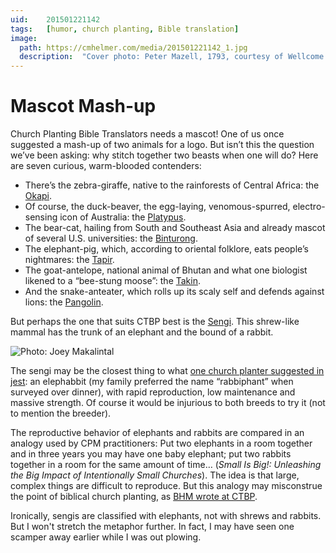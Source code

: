 ```yaml
---
uid:	201501221142
tags:	[humor, church planting, Bible translation]
image:
  path:	https://cmhelmer.com/media/201501221142_1.jpg
  description:	"Cover photo: Peter Mazell, 1793, courtesy of Wellcome Images. An elephant shrew with a small proboscis. Etching."
---
```


# Mascot Mash-up

Church Planting Bible Translators needs a mascot! One of us once suggested a mash-up of two animals for a logo. But isn’t this the question we’ve been asking: why stitch together two beasts when one will do? Here are seven curious, warm-blooded contenders:

- There’s the zebra-giraffe, native to the rainforests of Central Africa: the [Okapi](http://en.wikipedia.org/wiki/Okapi).
- Of course, the duck-beaver, the egg-laying, venomous-spurred, electro-sensing icon of Australia: the [Platypus](http://en.wikipedia.org/wiki/Platypus).
- The bear-cat, hailing from South and Southeast Asia and already mascot of several U.S. universities: the [Binturong](http://en.wikipedia.org/wiki/Binturong).
- The elephant-pig, which, according to oriental folklore, eats people’s nightmares: the [Tapir](http://en.wikipedia.org/wiki/Tapir).
- The goat-antelope, national animal of Bhutan and what one biologist likened to a “bee-stung moose”: the [Takin](http://en.wikipedia.org/wiki/Takin).
- And the snake-anteater, which rolls up its scaly self and defends against lions: the [Pangolin](http://en.wikipedia.org/wiki/Pangolin).

But perhaps the one that suits CTBP best is the [Sengi](http://en.wikipedia.org/wiki/Sengi). This shrew-like mammal has the trunk of an elephant and the bound of a rabbit.

![Photo: Joey Makalintal](https://cmhelmer.com/media/201501221142_2.jpg)

The sengi may be the closest thing to what [one church planter suggested in jest](http://www.churchplanting.com/elephant-or-rabbit/): an elephabbit (my family preferred the name “rabbiphant” when surveyed over dinner), with rapid reproduction, low maintenance and massive strength. Of course it would be injurious to both breeds to try it (not to mention the breeder).

The reproductive behavior of elephants and rabbits are compared in an analogy used by CPM practitioners: Put two elephants in a room together and in three years you may have one baby elephant; put two rabbits together in a room for the same amount of time… (*Small Is Big!: Unleashing the Big Impact of Intentionally Small Churches*). The idea is that large, complex things are difficult to reproduce. But this analogy may misconstrue the point of biblical church planting, as [BHM wrote at CTBP](http://ctbp.org/an-appeal-for-god-driven-missions/).

Ironically, sengis are classified with elephants, not with shrews and rabbits. But I won't stretch the metaphor further. In fact, I may have seen one scamper away earlier while I was out plowing.
